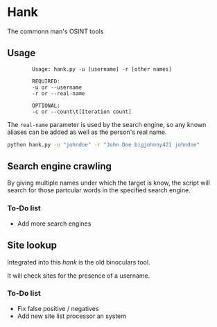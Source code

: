 # Hank
The commonn man's OSINT tools

## Usage
```
        Usage: hank.py -u [username] -r [other names]
        
        REQUIRED:
        -u or --username
        -r or --real-name

        OPTIONAL:
        -c or --count\t[Iteration count]
```
The `real-name` parameter is used by the search engine, so any known aliases can be added as well as the person's real name.

```bash
python hank.py -u "johndoe" -r "John Doe bigjohnny421 johndoe"
```

## Search engine crawling
By giving multiple names under which the target is know, the script will search for those partcular words in the specified search engine.

### To-Do list
- Add more search engines

## Site lookup
Integrated into this *hank* is the old binoculars tool.

It will check sites for the presence of a username.

### To-Do list
- Fix false positive / negatives
- Add new site list processor an system